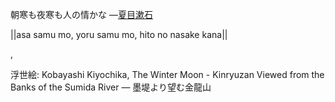 朝寒も夜寒も人の情かな
—[夏目漱石](https://ja.wikipedia.org/wiki/夏目漱石)

||asa samu mo, yoru samu mo, hito no nasake kana||

,

浮世絵: Kobayashi Kiyochika, The Winter Moon - Kinryuzan Viewed from the Banks of the Sumida River — 墨堤より望む金龍山